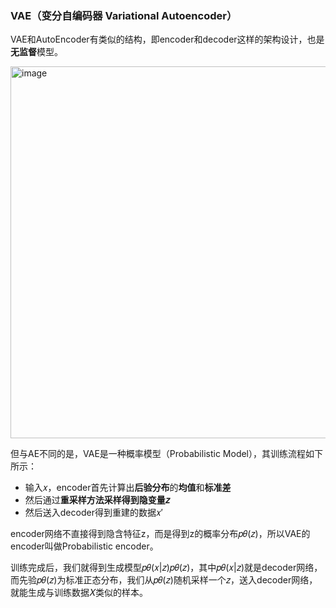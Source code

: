 ### VAE（变分自编码器 Variational Autoencoder）
VAE和AutoEncoder有类似的结构，即encoder和decoder这样的架构设计，也是**无监督**模型。

<img width="595" alt="image" src="https://github.com/user-attachments/assets/bd7af15a-aea2-46ad-b507-258d4b364645">

但与AE不同的是，VAE是一种概率模型（Probabilistic Model），其训练流程如下所示：
-  输入𝑥，encoder首先计算出**后验分布**的**均值**和**标准差**
-  然后通过**重采样方法采样得到隐变量𝑧**
-  然后送入decoder得到重建的数据𝑥′

encoder网络不直接得到隐含特征z，而是得到z的概率分布𝑝𝜃(𝑧)，所以VAE的encoder叫做Probabilistic encoder。

训练完成后，我们就得到生成模型𝑝𝜃(𝑥|𝑧)𝑝𝜃(𝑧)，其中𝑝𝜃(𝑥|𝑧)就是decoder网络，而先验𝑝𝜃(𝑧)为标准正态分布，我们从𝑝𝜃(𝑧)随机采样一个𝑧，送入decoder网络，就能生成与训练数据𝑋类似的样本。
